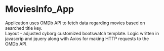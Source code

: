 # MoviesInfo_App  
Application uses OMDb API to fetch data regarding movies based on searched title key.  
Layout - adjusted cyborg customized bootswatch template. Logic written in javascrip and jquery along with Axios for making HTTP requests to the OMDb API.  
